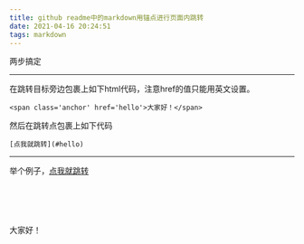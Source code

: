 ```yaml
---
title: github readme中的markdown用锚点进行页面内跳转
date: 2021-04-16 20:24:51
tags: markdown
---
```


两步搞定

---

在跳转目标旁边包裹上如下html代码，注意href的值只能用英文设置。

`<span class='anchor' href='hello'>大家好！</span>`

然后在跳转点包裹上如下代码

`[点我就跳转](#hello)`

---
举个例子，[点我就跳转](#hello)
</br></br></br></br></br></br>
<span class='anchor' href='hello'>大家好！</span>
